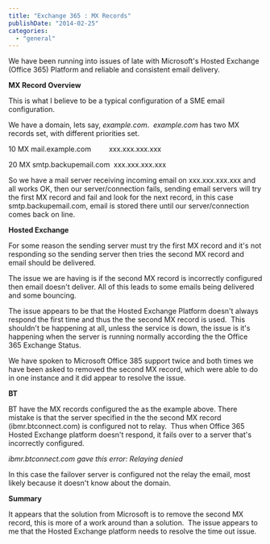 ```yaml
---
title: "Exchange 365 : MX Records"
publishDate: "2014-02-25"
categories: 
  - "general"
---
```


We have been running into issues of late with Microsoft's Hosted Exchange (Office 365) Platform and reliable and consistent email delivery.

**MX Record Overview**

This is what I believe to be a typical configuration of a SME email configuration.

We have a domain, lets say, _example.com_.  _example.com_ has two MX records set, with different priorities set.

10 MX mail.example.com         xxx.xxx.xxx.xxx

20 MX smtp.backupemail.com  xxx.xxx.xxx.xxx

So we have a mail server receiving incoming email on xxx.xxx.xxx.xxx and all works OK, then our server/connection fails, sending email servers will try the first MX record and fail and look for the next record, in this case smtp.backupemail.com, email is stored there until our server/connection comes back on line.

**Hosted Exchange**

For some reason the sending server must try the first MX record and it's not responding so the sending server then tries the second MX record and email should be delivered.

The issue we are having is if the second MX record is incorrectly configured then email doesn't deliver. All of this leads to some emails being delivered and some bouncing.

The issue appears to be that the Hosted Exchange Platform doesn't always respond the first time and thus the the second MX record is used.  This shouldn't be happening at all, unless the service is down, the issue is it's happening when the server is running normally according the the Office 365 Exchange Status.

We have spoken to Microsoft Office 385 support twice and both times we have been asked to removed the second MX record, which were able to do in one instance and it did appear to resolve the issue.

**BT**

BT have the MX records configured the as the example above. There mistake is that the server specified in the the second MX record (ibmr.btconnect.com) is configured not to relay.  Thus when Office 365 Hosted Exchange platform doesn't respond, it fails over to a server that's incorrectly configured.

_ibmr.btconnect.com gave this error: Relaying denied_

In this case the failover server is configured not the relay the email, most likely because it doesn't know about the domain.

**Summary**

It appears that the solution from Microsoft is to remove the second MX record, this is more of a work around than a solution.  The issue appears to me that the Hosted Exchange platform needs to resolve the time out issue.
